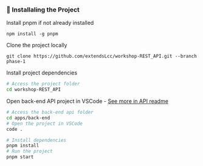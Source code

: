 ### :wrench: Installaling the Project

Install pnpm if not already installed

```
npm install -g pnpm
```

Clone the project locally

```
git clone https://github.com/extendsLcc/workshop-REST_API.git --branch phase-1
```

Install project dependencies

```sh
# Access the project folder
cd workshop-REST_API
```

Open back-end API project in VSCode - [See more in API readme](./apps/back-end/readme.md)

```sh
# Access the back-end api folder
cd apps/back-end
# Open the project in VSCode
code .

# Install dependencies
pnpm install
# Run the project
pnpm start
```
